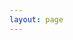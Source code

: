 ```yaml
---
layout: page
---
```


<script setup>
    import LibComponent from "../.vitepress/components/IPUCSLibrary.vue"
</script>

<div class="home-container">
    <LibComponent />
</div>

<style>
    .home-container {
        width: 100vw;
        display: flex;
        flex-direction: column;
        align-items: center;
        justify-content: center;
    }
</style>
